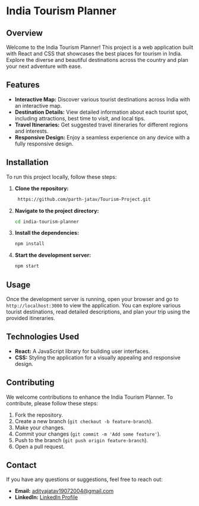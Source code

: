 ﻿# India Tourism Planner

## Overview
Welcome to the India Tourism Planner! This project is a web application built with React and CSS that showcases the best places for tourism in India. Explore the diverse and beautiful destinations across the country and plan your next adventure with ease.

## Features
- **Interactive Map:** Discover various tourist destinations across India with an interactive map.
- **Destination Details:** View detailed information about each tourist spot, including attractions, best time to visit, and local tips.
- **Travel Itineraries:** Get suggested travel itineraries for different regions and interests.
- **Responsive Design:** Enjoy a seamless experience on any device with a fully responsive design.

## Installation
To run this project locally, follow these steps:

1. **Clone the repository:**
   ```bash
    https://github.com/parth-jatav/Tourism-Project.git
   ```
2. **Navigate to the project directory:**
   ```bash
   cd india-tourism-planner
   ```
3. **Install the dependencies:**
   ```bash
   npm install
   ```
4. **Start the development server:**
   ```bash
   npm start
   ```

## Usage
Once the development server is running, open your browser and go to `http://localhost:3000` to view the application. You can explore various tourist destinations, read detailed descriptions, and plan your trip using the provided itineraries.

## Technologies Used
- **React:** A JavaScript library for building user interfaces.
- **CSS:** Styling the application for a visually appealing and responsive design.

## Contributing
We welcome contributions to enhance the India Tourism Planner. To contribute, please follow these steps:

1. Fork the repository.
2. Create a new branch (`git checkout -b feature-branch`).
3. Make your changes.
4. Commit your changes (`git commit -m 'Add some feature'`).
5. Push to the branch (`git push origin feature-branch`).
6. Open a pull request.


## Contact
If you have any questions or suggestions, feel free to reach out:

- **Email:** adityajatav19072004@gmail.com
- **LinkedIn:** [LinkedIn Profile](https://www.linkedin.com/in/aditya-jatav/)

